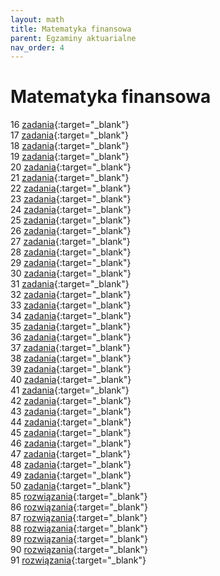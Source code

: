 ```yaml
---
layout: math
title: Matematyka finansowa
parent: Egzaminy aktuarialne
nav_order: 4
---
```


# Matematyka finansowa

16 [zadania](pdfs_finansowa/zadania/egz_16_dn_15_01_2000.pdf){:target="_blank"}\
17 [zadania](pdfs_finansowa/zadania/egz_17_dn_08_04_2000.pdf){:target="_blank"}\
18 [zadania](pdfs_finansowa/zadania/egz_18_dn_17_06_2000.pdf){:target="_blank"}\
19 [zadania](pdfs_finansowa/zadania/egz_19_dn_14_10_2000.pdf){:target="_blank"}\
20 [zadania](pdfs_finansowa/zadania/egz_20_dn_09_12_2000.pdf){:target="_blank"}\
21 [zadania](pdfs_finansowa/zadania/egz_21_dn_24_03_2001.pdf){:target="_blank"}\
22 [zadania](pdfs_finansowa/zadania/egz_22_dn_02_06_2001.pdf){:target="_blank"}\
23 [zadania](pdfs_finansowa/zadania/egz_23_dn_13_10_2001.pdf){:target="_blank"}\
24 [zadania](pdfs_finansowa/zadania/egz_24_dn_12_01_2002.pdf){:target="_blank"}\
25 [zadania](pdfs_finansowa/zadania/egz_25_dn_13_04_2002.pdf){:target="_blank"}\
26 [zadania](pdfs_finansowa/zadania/egz_26_dn_15_06_2002.pdf){:target="_blank"}\
27 [zadania](pdfs_finansowa/zadania/egz_27_dn_12_10_2002.pdf){:target="_blank"}\
28 [zadania](pdfs_finansowa/zadania/egz_28_dn_25_01_2003.pdf){:target="_blank"}\
29 [zadania](pdfs_finansowa/zadania/egz_29_dn_17_05_2003.pdf){:target="_blank"}\
30 [zadania](pdfs_finansowa/zadania/egz_30_dn_11_10_2003.pdf){:target="_blank"}\
31 [zadania](pdfs_finansowa/zadania/egz_31_dn_06_12_2003.pdf){:target="_blank"}\
32 [zadania](pdfs_finansowa/zadania/egz_32_dn_07_06_2004.pdf){:target="_blank"}\
33 [zadania](pdfs_finansowa/zadania/egz_33_dn_11_10_2004.pdf){:target="_blank"}\
34 [zadania](pdfs_finansowa/zadania/egz_34_dn_17_01_2005.pdf){:target="_blank"}\
35 [zadania](pdfs_finansowa/zadania/egz_35_dn_16_05_2005.pdf){:target="_blank"}\
36 [zadania](pdfs_finansowa/zadania/egz_36_dn_10_10_2005.pdf){:target="_blank"}\
37 [zadania](pdfs_finansowa/zadania/egz_37_dn_05_12_2005.pdf){:target="_blank"}\
38 [zadania](pdfs_finansowa/zadania/egz_38_dn_20_03_2006.pdf){:target="_blank"}\
39 [zadania](pdfs_finansowa/zadania/egz_39_dn_05_06_2006.pdf){:target="_blank"}\
40 [zadania](pdfs_finansowa/zadania/egz_40_dn_09_10_2006.pdf){:target="_blank"}\
41 [zadania](pdfs_finansowa/zadania/egz_41_dn_08_01_2007.pdf){:target="_blank"}\
42 [zadania](pdfs_finansowa/zadania/egz_42_dn_14_05_2007.pdf){:target="_blank"}\
43 [zadania](pdfs_finansowa/zadania/egz_43_dn_08_10_2007.pdf){:target="_blank"}\
44 [zadania](pdfs_finansowa/zadania/egz_44_dn_03_12_2007.pdf){:target="_blank"}\
45 [zadania](pdfs_finansowa/zadania/egz_45_dn_17_03_2008.pdf){:target="_blank"}\
46 [zadania](pdfs_finansowa/zadania/egz_46_dn_02_06_2008.pdf){:target="_blank"}\
47 [zadania](pdfs_finansowa/zadania/egz_47_dn_06_10_2008.pdf){:target="_blank"}\
48 [zadania](pdfs_finansowa/zadania/egz_48_dn_15_12_2008.pdf){:target="_blank"}\
49 [zadania](pdfs_finansowa/zadania/egz_49_dn_06_04_2009.pdf){:target="_blank"}\
50 [zadania](pdfs_finansowa/zadania/egz_50_dn_05_10_2009.pdf){:target="_blank"}\
85 [rozwiązania](pdfs_finansowa/rozwiazania/Egzamin_085_2022_06_09.pdf){:target="_blank"}\
86 [rozwiązania](pdfs_finansowa/rozwiazania/Egzamin_086_2022_09_19.pdf){:target="_blank"}\
87 [rozwiązania](pdfs_finansowa/rozwiazania/Egzamin_087_2023_01_23.pdf){:target="_blank"}\
88 [rozwiązania](pdfs_finansowa/rozwiazania/Egzamin_088_2023_06_12.pdf){:target="_blank"}\
89 [rozwiązania](pdfs_finansowa/rozwiazania/Egzamin_089_2023_10_16.pdf){:target="_blank"}\
90 [rozwiązania](pdfs_finansowa/rozwiazania/Egzamin_090_2024_02_26.pdf){:target="_blank"}\
91 [rozwiązania](pdfs_finansowa/rozwiazania/Egzamin_091_2024_05_20.pdf){:target="_blank"}